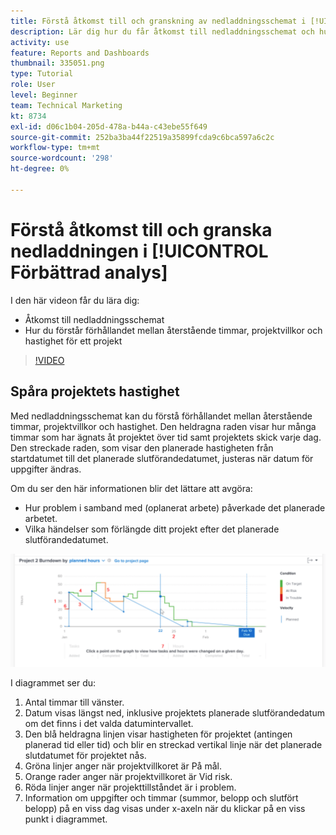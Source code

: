 ```yaml
---
title: Förstå åtkomst till och granskning av nedladdningsschemat i [!UICONTROL Förbättrad analys]
description: Lär dig hur du får åtkomst till nedladdningsschemat och hur du förstår förhållandet mellan återstående timmar, projektvillkor och projektets hastighet i Workfront.
activity: use
feature: Reports and Dashboards
thumbnail: 335051.png
type: Tutorial
role: User
level: Beginner
team: Technical Marketing
kt: 8734
exl-id: d06c1b04-205d-478a-b44a-c43ebe55f649
source-git-commit: 252ba3ba44f22519a35899fcda9c6bca597a6c2c
workflow-type: tm+mt
source-wordcount: '298'
ht-degree: 0%

---
```


# Förstå åtkomst till och granska nedladdningen i [!UICONTROL Förbättrad analys]

I den här videon får du lära dig:

* Åtkomst till nedladdningsschemat
* Hur du förstår förhållandet mellan återstående timmar, projektvillkor och hastighet för ett projekt

>[!VIDEO](https://video.tv.adobe.com/v/335051/?quality=12)

## Spåra projektets hastighet

Med nedladdningsschemat kan du förstå förhållandet mellan återstående timmar, projektvillkor och hastighet. Den heldragna raden visar hur många timmar som har ägnats åt projektet över tid samt projektets skick varje dag. Den streckade raden, som visar den planerade hastigheten från startdatumet till det planerade slutförandedatumet, justeras när datum för uppgifter ändras.

Om du ser den här informationen blir det lättare att avgöra:

* Hur problem i samband med (oplanerat arbete) påverkade det planerade arbetet.
* Vilka händelser som förlängde ditt projekt efter det planerade slutförandedatumet.

![En bild som visar ett nedladdningsbart diagram med siffror i områden som beskrivs i punkterna nedan](assets/section-2-9.png)

I diagrammet ser du:

1. Antal timmar till vänster.
1. Datum visas längst ned, inklusive projektets planerade slutförandedatum om det finns i det valda datumintervallet.
1. Den blå heldragna linjen visar hastigheten för projektet (antingen planerad tid eller tid) och blir en streckad vertikal linje när det planerade slutdatumet för projektet nås.
1. Gröna linjer anger när projektvillkoret är På mål.
1. Orange rader anger när projektvillkoret är Vid risk.
1. Röda linjer anger när projekttillståndet är i problem.
1. Information om uppgifter och timmar (summor, belopp och slutfört belopp) på en viss dag visas under x-axeln när du klickar på en viss punkt i diagrammet.
